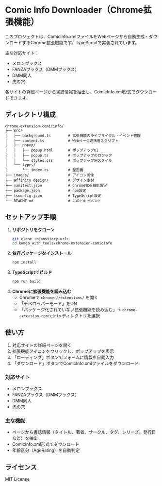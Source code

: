 
# Comic Info Downloader（Chrome拡張機能）

このプロジェクトは、ComicInfo.xmlファイルをWebページから自動生成・ダウンロードするChrome拡張機能です。TypeScriptで実装されています。

主な対応サイト：
- メロンブックス
- FANZAブックス（DMMブックス）
- DMM同人
- 虎の穴

各サイトの詳細ページから書誌情報を抽出し、ComicInfo.xml形式でダウンロードできます。


## ディレクトリ構成

```
chrome-extension-comicinfo/
├── src/
│   ├── background.ts        # 拡張機能のライフサイクル・イベント管理
│   ├── content.ts           # Webページ連携用スクリプト
│   ├── popup/
│   │   ├── popup.html       # ポップアップUI
│   │   ├── popup.ts         # ポップアップのロジック
│   │   └── styles.css       # ポップアップ用スタイル
│   └── types/
│       └── index.ts         # 型定義
├── images/                  # アイコン画像
├── affinity design/         # デザイン素材
├── manifest.json            # Chrome拡張機能設定
├── package.json             # npm設定
├── tsconfig.json            # TypeScript設定
└── README.md                # このドキュメント
```


## セットアップ手順

1. **リポジトリをクローン**
   ```zsh
   git clone <repository-url>
   cd komga_with_tools/chrome-extension-comicinfo
   ```
2. **依存パッケージをインストール**
   ```zsh
   npm install
   ```
3. **TypeScriptでビルド**
   ```zsh
   npm run build
   ```
4. **Chromeに拡張機能を読み込む**
   - Chromeで `chrome://extensions/` を開く
   - 「デベロッパーモード」をON
   - 「パッケージ化されていない拡張機能を読み込む」→ `chrome-extension-comicinfo` ディレクトリを選択


## 使い方

1. 対応サイトの詳細ページを開く
2. 拡張機能アイコンをクリックし、ポップアップを表示
3. 「ローディング」ボタンでフォームに情報を自動入力
4. 「ダウンロード」ボタンでComicInfo.xmlファイルをダウンロード

### 対応サイト
- メロンブックス
- FANZAブックス（DMMブックス）
- DMM同人
- 虎の穴

### 主な機能
- ページから書誌情報（タイトル、著者、サークル、タグ、シリーズ、発行日など）を抽出
- ComicInfo.xml形式でダウンロード
- 年齢区分（AgeRating）を自動判定


## ライセンス

MIT License